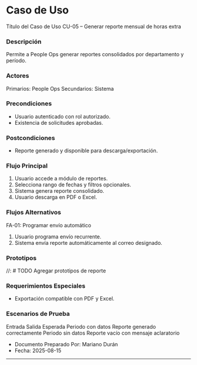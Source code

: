 # Caso de Uso

Título del Caso de Uso
CU-05 – Generar reporte mensual de horas extra

### Descripción

Permite a People Ops generar reportes consolidados por departamento y período.

### Actores

Primarios: People Ops
Secundarios: Sistema

### Precondiciones

- Usuario autenticado con rol autorizado.
- Existencia de solicitudes aprobadas.

### Postcondiciones

- Reporte generado y disponible para descarga/exportación.

### Flujo Principal

1. Usuario accede a módulo de reportes.
2. Selecciona rango de fechas y filtros opcionales.
3. Sistema genera reporte consolidado.
4. Usuario descarga en PDF o Excel.

### Flujos Alternativos

FA-01: Programar envío automático

1. Usuario programa envío recurrente.
2. Sistema envía reporte automáticamente al correo designado.

### Prototipos

//: # TODO Agregar prototipos de reporte

### Requerimientos Especiales

- Exportación compatible con PDF y Excel.

### Escenarios de Prueba

Entrada Salida Esperada
Periodo con datos Reporte generado correctamente
Periodo sin datos Reporte vacío con mensaje aclaratorio

- Documento Preparado Por: Mariano Durán
- Fecha: 2025-08-15

---
